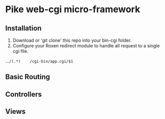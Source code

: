 # Pike web-cgi micro-framework

## Installation

1. Download or 'git clone' this repo into your bin-cgi folder.
2. Configure your Roxen redirect module to handle all request to a single cgi file.

...`/(.*)    /cgi-bin/app.cgi/$1`
 
## Basic Routing 

## Controllers 

## Views
